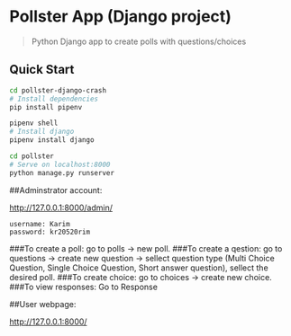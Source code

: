 # Pollster App (Django project)

> Python Django app to create polls with questions/choices

## Quick Start
``` bash
cd pollster-django-crash
# Install dependencies
pip install pipenv

pipenv shell
# Install django
pipenv install django

cd pollster
# Serve on localhost:8000
python manage.py runserver
```
##Adminstrator account:

http://127.0.0.1:8000/admin/
```
username: Karim
password: kr20520rim
```
###To create a poll: go to polls -> new poll. 
###To create a qestion: go to questions -> create new question -> sellect question type (Multi Choice Question, Single Choice Question, Short answer question), sellect the desired poll.
###To create choice: go to choices -> create new choice.
###To view responses: Go to Response

##User webpage:

http://127.0.0.1:8000/
